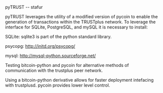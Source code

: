 pyTRUST -- stafur

pyTRUST leverages the utility of a modified version of pycoin to enable the generation of transactions within the TRUSTplus network. To leverage the interface for SQLite, PostgreSQL, and mySQL it is necessary to install:

SQLite: sqlite3 is part of the python standard library.

psycopg: http://initd.org/psycopg/

mysql: http://mysql-python.sourceforge.net/

Testing bitcoin-python and pycoin for alternative methods of communication with the trustplus peer network. 

Using a bitcoin-python derivative allows for faster deployment intefacing with trustplusd. pycoin provides lower level control.
